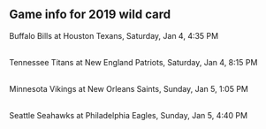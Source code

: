 ## Game info for 2019 wild card
Buffalo Bills at Houston Texans, Saturday, Jan 4, 4:35 PM

<br/>Tennessee Titans at New England Patriots, Saturday, Jan 4, 8:15 PM

<br/>Minnesota Vikings at New Orleans Saints, Sunday, Jan 5, 1:05 PM

<br/>Seattle Seahawks at Philadelphia Eagles, Sunday, Jan 5, 4:40 PM

